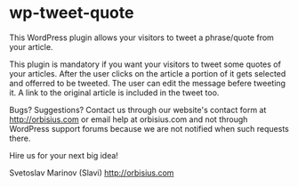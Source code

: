 wp-tweet-quote
==============

This WordPress plugin allows your visitors to tweet a phrase/quote from your article.

This plugin is mandatory if you want your visitors to tweet some quotes of your articles. After the user clicks on the article a portion of it gets selected and offerred to be tweeted. The user can edit the message befere tweeting it. A link to the original article is included in the tweet too.

Bugs? Suggestions? 
Contact us through our website's contact form at http://orbisius.com or email help at orbisius.com and not through WordPress support forums because we are not notified when such requests there.

Hire us for your next big idea!

Svetoslav Marinov (Slavi)
http://orbisius.com
